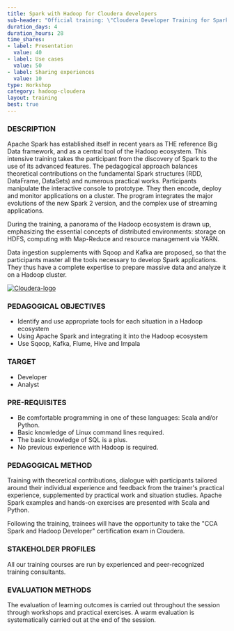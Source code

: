 ```yaml
---
title: Spark with Hadoop for Cloudera developers
sub-header: "Official training: \"Cloudera Developer Training for Spark and Hadoop\""
duration_days: 4
duration_hours: 28
time_shares:
- label: Presentation
  value: 40
- label: Use cases
  value: 50
- label: Sharing experiences
  value: 10
type: Workshop
category: hadoop-cloudera
layout: training
best: true
---
```


### DESCRIPTION
Apache Spark has established itself in recent years as THE reference Big Data framework, and as a central tool of the Hadoop ecosystem. This intensive training takes the participant from the discovery of Spark to the use of its advanced features. 
The pedagogical approach balances theoretical contributions on the fundamental Spark structures (RDD, DataFrame, DataSets) and numerous practical works. Participants manipulate the interactive console to prototype. They then encode, deploy and monitor applications on a cluster. The program integrates the major evolutions of the new Spark 2 version, and the complex use of streaming applications. 


During the training, a panorama of the Hadoop ecosystem is drawn up, emphasizing the essential concepts of distributed environments: storage on HDFS, computing with Map-Reduce and resource management via YARN. 

Data ingestion supplements with Sqoop and Kafka are proposed, so that the participants master all the tools necessary to develop Spark applications. They thus have a complete expertise to prepare massive data and analyze it on a Hadoop cluster. 

[![Cloudera-logo](//d1ri137x9edlub.cloudfront.net/uploads/training_partner/logo/4/large_cloudera_logo_authorized_training_partner_2c.jpg)](https://www.cloudera.com/)

### PEDAGOGICAL OBJECTIVES
* Identify and use appropriate tools for each situation in a Hadoop ecosystem
* Using Apache Spark and integrating it into the Hadoop ecosystem
* Use Sqoop, Kafka, Flume, Hive and Impala

### TARGET
* Developer
* Analyst

### PRE-REQUISITES
* Be comfortable programming in one of these languages: Scala and/or Python.
* Basic knowledge of Linux command lines required.
* The basic knowledge of SQL is a plus.
* No previous experience with Hadoop is required.

### PEDAGOGICAL METHOD
Training with theoretical contributions, dialogue with participants tailored around their individual experience and feedback from the trainer's practical experience, supplemented by practical work and situation studies. Apache Spark examples and hands-on exercises are presented with Scala and Python.

Following the training, trainees will have the opportunity to take the "CCA Spark and Hadoop Developer" certification exam in Cloudera.

### STAKEHOLDER PROFILES
All our training courses are run by experienced and peer-recognized training consultants.

### EVALUATION METHODS
The evaluation of learning outcomes is carried out throughout the session through workshops and practical exercises. A warm evaluation is systematically carried out at the end of the session.